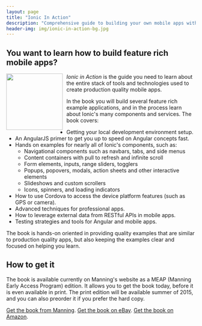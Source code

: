 ```yaml
---
layout: page
title: "Ionic In Action"
description: "Comprehensive guide to building your own mobile apps with Ionic, AngularJS, and Cordova."
header-img: img/ionic-in-action-bg.jpg
---
```


## You want to learn how to build feature rich mobile apps?

<a href="https://www.manning.com/books/ionic-in-action?a_aid=gnomeontherun"><img width="150" style="float: left; margin: 0 10px 0 0" src="https://images.manning.com/255/340/resize/book/c/273c2c8-7fd6-4956-b1ea-e2c95b647a2a/Wilken-Ionic-HI.png" /></a>
      
_Ionic in Action_ is the guide you need to learn about the entire stack of tools and technologies used to create production quality mobile apps.

In the book you will build several feature rich example applications, and in the process learn about Ionic's many components and services. The book covers:

* Getting your local development environment setup.
* An AngularJS primer to get you up to speed on Angular concepts fast.
* Hands on examples for nearly all of Ionic's components, such as:
    * Navigational components such as navbars, tabs, and side menus
    * Content containers with pull to refresh and infinite scroll
    * Form elements, inputs, range sliders, togglers
    * Popups, popovers, modals, action sheets and other interactive elements
    * Slideshows and custom scrollers
    * Icons, spinners, and loading indicators
* How to use Cordova to access the device platform features (such as GPS or camera).
* Advanced techniques for professional apps.
* How to leverage external data from RESTful APIs in mobile apps.
* Testing strategies and tools for Angular and mobile apps.

The book is hands-on oriented in providing quality examples that are similar to production quality apps, but also keeping the examples clear and focused on helping you learn.
    
## How to get it

 The book is available currently on Manning's website as a MEAP (Manning Early Access Program) edition. It allows you to get the book today, before it is even available in print. The print edition will be available summer of 2015, and you can also preorder it if you prefer the hard copy.

[Get the book from Manning](https://www.manning.com/books/ionic-in-action?a_aid=gnomeontherun).
[Get the book on eBay](http://www.ebay.com/itm/282294826757).
[Get the book on Amazon](https://www.amazon.com/Ionic-Action-Hybrid-Mobile-AngularJS/dp/1633430081/).
